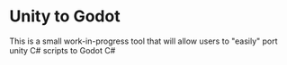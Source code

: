 # Unity to Godot
This is a small work-in-progress tool that will allow users to "easily" port unity C# scripts to Godot C#
